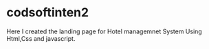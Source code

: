 # codsoftinten2
Here I created the landing page for Hotel managemnet System Using Html,Css and javascript.
